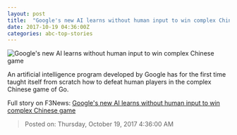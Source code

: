 ```yaml
---
layout: post
title:  "Google's new AI learns without human input to win complex Chinese game"
date: 2017-10-19 04:36:00Z
categories: abc-top-stories
---
```


![Google's new AI learns without human input to win complex Chinese game](http://www.abc.net.au/news/image/8568898-1x1-700x700.jpg)

An artificial intelligence program developed by Google has for the first time taught itself from scratch how to defeat human players in the complex Chinese game of Go.


Full story on F3News: [Google's new AI learns without human input to win complex Chinese game](http://www.f3nws.com/n/rdhkkD)

> Posted on: Thursday, October 19, 2017 4:36:00 AM
